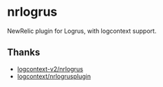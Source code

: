 # nrlogrus
NewRelic plugin for Logrus, with logcontext support. 

## Thanks

- [logcontext-v2/nrlogrus](https://pkg.go.dev/github.com/newrelic/go-agent/v3/integrations/logcontext-v2/nrlogrus)
- [logcontext/nrlogrusplugin](https://pkg.go.dev/github.com/newrelic/go-agent/v3/integrations/logcontext/nrlogrusplugin)
